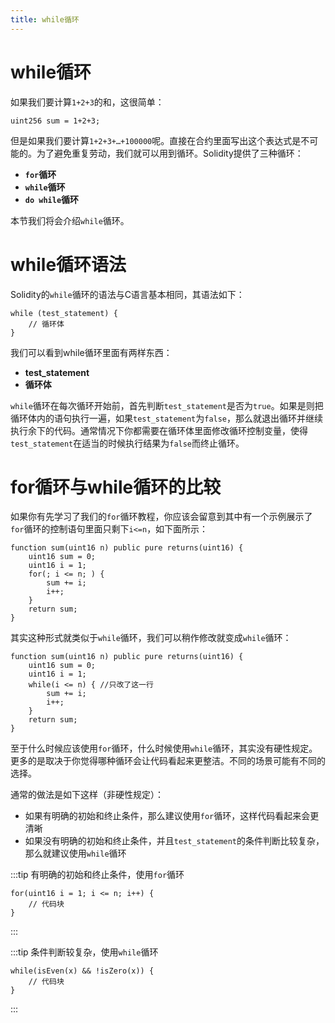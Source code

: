 ```yaml
---
title: while循环
---
```


# while循环

如果我们要计算`1+2+3`的和，这很简单：

```solidity
uint256 sum = 1+2+3;
```

但是如果我们要计算`1+2+3+…+100000`呢。直接在合约里面写出这个表达式是不可能的。为了避免重复劳动，我们就可以用到循环。Solidity提供了三种循环：

- **`for`循环**
- **`while`循环**
- **`do while`循环**

本节我们将会介绍`while`循环。

# while循环语法

Solidity的`while`循环的语法与C语言基本相同，其语法如下：

```solidity
while (test_statement) {
    // 循环体
}
```

我们可以看到while循环里面有两样东西：

- **test_statement**
- **循环体**

`while`循环在每次循环开始前，首先判断`test_statement`是否为`true`。如果是则把循环体内的语句执行一遍，如果`test_statement`为`false`，那么就退出循环并继续执行余下的代码。通常情况下你都需要在循环体里面修改循环控制变量，使得`test_statement`在适当的时候执行结果为`false`而终止循环。

# for循环与while循环的比较

如果你有先学习了我们的`for`循环教程，你应该会留意到其中有一个示例展示了`for`循环的控制语句里面只剩下`i<=n`，如下面所示：

```solidity
function sum(uint16 n) public pure returns(uint16) {
    uint16 sum = 0;
    uint16 i = 1; 
    for(; i <= n; ) { 
        sum += i;
        i++; 
    }
    return sum;
}
```

其实这种形式就类似于`while`循环，我们可以稍作修改就变成`while`循环：

```solidity
function sum(uint16 n) public pure returns(uint16) {
    uint16 sum = 0;
    uint16 i = 1; 
    while(i <= n) { //只改了这一行
        sum += i;
        i++; 
    }
    return sum;
}
```

至于什么时候应该使用`for`循环，什么时候使用`while`循环，其实没有硬性规定。更多的是取决于你觉得哪种循环会让代码看起来更整洁。不同的场景可能有不同的选择。

通常的做法是如下这样（非硬性规定）：

- 如果有明确的初始和终止条件，那么建议使用`for`循环，这样代码看起来会更清晰
- 如果没有明确的初始和终止条件，并且`test_statement`的条件判断比较复杂，那么就建议使用`while`循环

:::tip 有明确的初始和终止条件，使用`for`循环
```solidity
for(uint16 i = 1; i <= n; i++) {
    // 代码块
}
```
:::

:::tip 条件判断较复杂，使用`while`循环
```solidity
while(isEven(x) && !isZero(x)) {
    // 代码块
}
```
:::